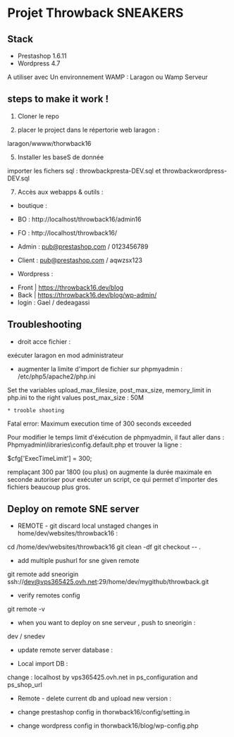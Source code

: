 Projet Throwback SNEAKERS
========================================

Stack
-----
- Prestashop 1.6.11
- Wordpress 4.7

A utiliser avec Un environnement WAMP : Laragon ou Wamp Serveur

steps to make it work !
----------------------

1. Cloner le repo

  
4. placer le project dans le répertorie web laragon : 

laragon/wwww/thorwback16


5. Installer les baseS de donnée

importer les fichers sql : throwbackpresta-DEV.sql et throwbackwordpress-DEV.sql


7. Accès aux webapps & outils :

* boutique :
- BO : http://localhost/throwback16/admin16
- FO : http://localhost/throwback16/

- Admin : pub@prestashop.com / 0123456789
- Client : pub@prestashop.com / aqwzsx123


* Wordpress :
- Front | https://throwback16.dev/blog
- Back | https://throwback16.dev/blog/wp-admin/
- login : Gael / dedeagassi


Troubleshooting
----------------


* droit acce fichier :

exécuter laragon en mod administrateur

* augmenter la limite d'import de fichier sur phpmyadmin : 
/etc/php5/apache2/php.ini

Set the variables upload_max_filesize, post_max_size, memory_limit in php.ini to the right values 
post_max_size : 50M

    * trooble shooting
Fatal error: Maximum execution time of 300 seconds exceeded

Pour modifier le temps limit d'éxécution de phpmyadmin, il faut aller dans :
Phpmyadmin\libraries\config.default.php et trouver la ligne :

$cfg['ExecTimeLimit'] = 300;

remplaçant 300 par 1800 (ou plus) on augmente la durée maximale en seconde autoriser pour exécuter un script,  ce qui permet d'importer des fichiers beaucoup plus gros.

Deploy on remote SNE server
----------------

* REMOTE - git discard local unstaged changes in home/dev/websites/throwback16 : 

cd /home/dev/websites/throwback16
git clean -df
git checkout -- .


* add multiple pushurl for sne given remote

git remote add sneorigin ssh://dev@vps365425.ovh.net:29/home/dev/mygithub/throwback.git

* verify remotes config

git remote -v

* when you want to deploy on sne serveur , push to sneorigin :

dev / snedev


* update remote server database : 

- Local import DB : 

change : 
localhost by vps365425.ovh.net
 in ps_configuration and ps_shop_url

- Remote - 
delete current db and upload new version :

- change prestashop config in thorwback16/config/setting.in
- change wordpress config in thorwback16/blog/wp-config.php

